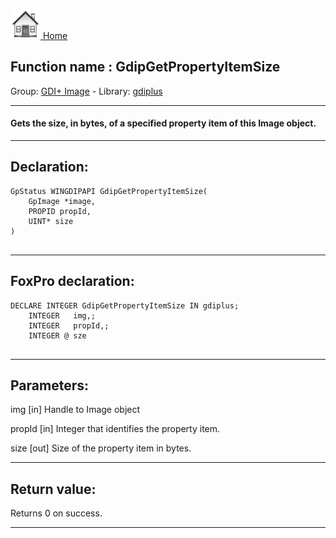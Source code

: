[<img src="../../images/home.png"> Home ](https://github.com/VFPX/Win32API)  

## Function name : GdipGetPropertyItemSize
Group: [GDI+ Image](../../functions_group.md#GDIplus_Image)  -  Library: [gdiplus](../../libraries.md#gdiplus)  
***  


#### Gets the size, in bytes, of a specified property item of this Image object.
***  


## Declaration:
```foxpro  
GpStatus WINGDIPAPI GdipGetPropertyItemSize(
	GpImage *image,
	PROPID propId,
	UINT* size
)
  
```  
***  


## FoxPro declaration:
```foxpro  
DECLARE INTEGER GdipGetPropertyItemSize IN gdiplus;
	INTEGER   img,;
	INTEGER   propId,;
	INTEGER @ sze
  
```  
***  


## Parameters:
img
[in] Handle to Image object

propId
[in] Integer that identifies the property item.

size
[out] Size of the property item in bytes.  
***  


## Return value:
Returns 0 on success.  
***  

